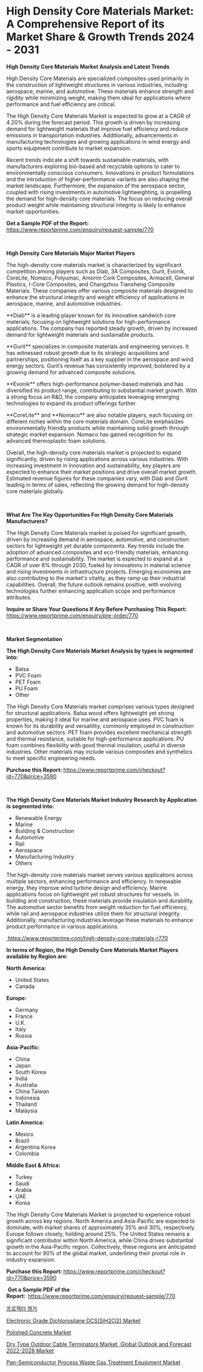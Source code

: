 <p><h1>High Density Core Materials Market: A Comprehensive Report of its Market Share & Growth Trends 2024 - 2031</h1></p><p><strong>High Density Core Materials Market Analysis and Latest Trends</strong></p>
<p><p>High Density Core Materials are specialized composites used primarily in the construction of lightweight structures in various industries, including aerospace, marine, and automotive. These materials enhance strength and rigidity while minimizing weight, making them ideal for applications where performance and fuel efficiency are critical.</p><p>The High Density Core Materials Market is expected to grow at a CAGR of 4.20% during the forecast period. This growth is driven by increasing demand for lightweight materials that improve fuel efficiency and reduce emissions in transportation industries. Additionally, advancements in manufacturing technologies and growing applications in wind energy and sports equipment contribute to market expansion. </p><p>Recent trends indicate a shift towards sustainable materials, with manufacturers exploring bio-based and recyclable options to cater to environmentally conscious consumers. Innovations in product formulations and the introduction of higher-performance variants are also shaping the market landscape. Furthermore, the expansion of the aerospace sector, coupled with rising investments in automotive lightweighting, is propelling the demand for high-density core materials. The focus on reducing overall product weight while maintaining structural integrity is likely to enhance market opportunities.</p></p>
<p><strong>Get a Sample PDF of the Report:&nbsp;</strong> <a href="https://www.reportprime.com/enquiry/request-sample/770">https://www.reportprime.com/enquiry/request-sample/770</a></p>
<p>&nbsp;</p>
<p><strong>High Density Core Materials Major Market Players</strong></p>
<p><p>The high-density core materials market is characterized by significant competition among players such as Diab, 3A Composites, Gurit, Evonik, CoreLite, Nomaco, Polyumac, Amorim Cork Composites, Armacell, General Plastics, I-Core Composites, and Changzhou Tiansheng Composite Materials. These companies offer various composite materials designed to enhance the structural integrity and weight efficiency of applications in aerospace, marine, and automotive industries.</p><p>**Diab** is a leading player known for its innovative sandwich core materials, focusing on lightweight solutions for high-performance applications. The company has reported steady growth, driven by increased demand for lightweight materials and sustainable products.</p><p>**Gurit** specializes in composite materials and engineering services. It has witnessed robust growth due to its strategic acquisitions and partnerships, positioning itself as a key supplier in the aerospace and wind energy sectors. Gurit’s revenue has consistently improved, bolstered by a growing demand for advanced composite solutions.</p><p>**Evonik** offers high-performance polymer-based materials and has diversified its product range, contributing to substantial market growth. With a strong focus on R&D, the company anticipates leveraging emerging technologies to expand its product offerings further.</p><p>**CoreLite** and **Nomaco** are also notable players, each focusing on different niches within the core materials domain. CoreLite emphasizes environmentally friendly products while maintaining solid growth through strategic market expansion. Nomaco has gained recognition for its advanced thermoplastic foam solutions.</p><p>Overall, the high-density core materials market is projected to expand significantly, driven by rising applications across various industries. With increasing investment in innovation and sustainability, key players are expected to enhance their market positions and drive overall market growth. Estimated revenue figures for these companies vary, with Diab and Gurit leading in terms of sales, reflecting the growing demand for high-density core materials globally.</p></p>
<p>&nbsp;</p>
<p><strong>What Are The Key Opportunities For High Density Core Materials Manufacturers?</strong></p>
<p><p>The High Density Core Materials market is poised for significant growth, driven by increasing demand in aerospace, automotive, and construction sectors for lightweight yet durable components. Key trends include the adoption of advanced composites and eco-friendly materials, enhancing performance and sustainability. The market is expected to expand at a CAGR of over 6% through 2030, fueled by innovations in material science and rising investments in infrastructure projects. Emerging economies are also contributing to the market's vitality, as they ramp up their industrial capabilities. Overall, the future outlook remains positive, with evolving technologies further enhancing application scope and performance attributes.</p></p>
<p><strong>Inquire or Share Your Questions If Any Before Purchasing This Report:</strong> <a href="https://www.reportprime.com/enquiry/pre-order/770">https://www.reportprime.com/enquiry/pre-order/770</a></p>
<p>&nbsp;</p>
<p><strong>Market Segmentation</strong></p>
<p><strong>The High Density Core Materials Market Analysis by types is segmented into:</strong></p>
<p><ul><li>Balsa</li><li>PVC Foam</li><li>PET Foam</li><li>PU Foam</li><li>Other</li></ul></p>
<p><p>The High Density Core Materials market comprises various types designed for structural applications. Balsa wood offers lightweight yet strong properties, making it ideal for marine and aerospace uses. PVC foam is known for its durability and versatility, commonly employed in construction and automotive sectors. PET foam provides excellent mechanical strength and thermal resistance, suitable for high-performance applications. PU foam combines flexibility with good thermal insulation, useful in diverse industries. Other materials may include various composites and synthetics to meet specific engineering needs.</p></p>
<p><strong>Purchase this Report:&nbsp;</strong><a href="https://www.reportprime.com/checkout?id=770&price=3590">https://www.reportprime.com/checkout?id=770&price=3590</a></p>
<p>&nbsp;</p>
<p><strong>The High Density Core Materials Market Industry Research by Application is segmented into:</strong></p>
<p><ul><li>Renewable Energy</li><li>Marine</li><li>Building & Construction</li><li>Automotive</li><li>Rail</li><li>Aerospace</li><li>Manufacturing Industry</li><li>Others</li></ul></p>
<p><p>The high-density core materials market serves various applications across multiple sectors, enhancing performance and efficiency. In renewable energy, they improve wind turbine design and efficiency. Marine applications focus on lightweight yet robust structures for vessels. In building and construction, these materials provide insulation and durability. The automotive sector benefits from weight reduction for fuel efficiency, while rail and aerospace industries utilize them for structural integrity. Additionally, manufacturing industries leverage these materials to enhance product performance in various applications.</p></p>
<p><a href="https://www.reportprime.com/high-density-core-materials-r770">&nbsp;https://www.reportprime.com/high-density-core-materials-r770</a></p>
<p><strong>In terms of Region, the High Density Core Materials Market Players available by Region are:</strong></p>
<p>
    <p> <strong> North America: </strong>
        <ul>
            <li>United States</li>
            <li>Canada</li>
        </ul>
        </p> 
    <p> <strong> Europe: </strong>
        <ul>
            <li>Germany</li>
            <li>France</li>
            <li>U.K.</li>
            <li>Italy</li>
            <li>Russia</li>
        </ul>
        </p> 
    <p> <strong> Asia-Pacific: </strong>
        <ul>
            <li>China</li>
            <li>Japan</li>
            <li>South Korea</li>
            <li>India</li>
            <li>Australia</li>
            <li>China Taiwan</li>
            <li>Indonesia</li>
            <li>Thailand</li>
            <li>Malaysia</li>
        </ul>
        </p> 
    <p> <strong> Latin America: </strong>
        <ul>
            <li>Mexico</li>
            <li>Brazil</li>
            <li>Argentina Korea</li>
            <li>Colombia</li>
        </ul>
        </p> 
    <p> <strong> Middle East & Africa: </strong>
        <ul>
            <li>Turkey</li>
            <li>Saudi</li>
            <li>Arabia</li>
            <li>UAE</li>
            <li>Korea</li>
        </ul>
    </p>
    </p>
<p><p>The High Density Core Materials Market is projected to experience robust growth across key regions. North America and Asia-Pacific are expected to dominate, with market shares of approximately 35% and 30%, respectively. Europe follows closely, holding around 25%. The United States remains a significant contributor within North America, while China drives substantial growth in the Asia-Pacific region. Collectively, these regions are anticipated to account for 90% of the global market, underlining their pivotal role in industry expansion.</p></p>
<p><strong>Purchase this Report: </strong><a href="https://www.reportprime.com/checkout?id=770&price=3590">https://www.reportprime.com/checkout?id=770&price=3590</a></p>
<p>&nbsp;<strong>Get a Sample PDF of the Report:&nbsp;&nbsp;</strong><a href="https://www.reportprime.com/enquiry/request-sample/770">https://www.reportprime.com/enquiry/request-sample/770</a></p>
<p><strong></strong></p>
<p><p><a href="https://medium.com/@anbariasra61/%ED%94%84%EB%A1%9C%EC%A0%9D%ED%84%B0-%ED%96%89%EA%B1%B0-%EC%8B%9C%EC%9E%A5-%EB%8F%99%ED%96%A5-%EC%9D%91%EC%9A%A9-%ED%94%84%EB%A1%9C%EA%B7%B8%EB%9E%A8-%EB%B0%8F-%EC%A7%80%EC%97%AD-%EC%8B%9C%EC%9E%A5-%ED%86%B5%EC%B0%B0%EB%A0%A5%EC%9D%98-%EC%A3%BC%EC%9A%94-%EC%9A%94%EC%9D%B8-2024-2031-49c45e38fd52">프로젝터 행거</a></p><p><a href="https://github.com/ashepherd82/Market-Research-Report-List-6/blob/main/electronic-grade-dichlorosilane-dcssih2cl2-market.md">Electronic Grade Dichlorosilane DCS(SiH2Cl2) Market</a></p><p><a href="https://medium.com/@borisfisher2023/global-polished-concrete-market-is-projected-to-grow-at-a-cagr-of-11-1-297b6b463a39">Polished Concrete Market</a></p><p><a href="https://www.linkedin.com/pulse/market-forecast-global-dry-type-outdoor-cable-terminators-8qssf?trackingId=KJkPZrqNTVCvy%2Fa2vrqCTA%3D%3D">Dry Type Outdoor Cable Terminators Market, Global Outlook and Forecast 2022-2028 Market</a></p><p><a href="https://issuu.com/reportprime-2/docs/pan-semiconductor-process-waste-gas_6a928a7fb264d3">Pan-Semiconductor Process Waste Gas Treatment Equipment Market</a></p></p>